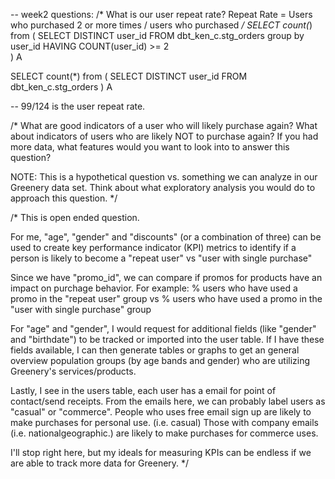 -- week2 questions:
/*
What is our user repeat rate?
Repeat Rate = Users who purchased 2 or more times / users who purchased
*/
SELECT count(*)
from (
SELECT DISTINCT user_id
FROM dbt_ken_c.stg_orders
group by user_id
HAVING COUNT(user_id) >= 2  
) A

SELECT count(*)
from (
SELECT DISTINCT user_id
FROM dbt_ken_c.stg_orders
) A

-- 99/124 is the user repeat rate.


/*
What are good indicators of a user who will likely purchase again? 
What about indicators of users who are likely NOT to purchase again? 
If you had more data, what features would you want to look into to answer this question?

NOTE: This is a hypothetical question vs. something we can analyze in our Greenery data set.
Think about what exploratory analysis you would do to approach this question.
*/

/*
This is open ended question. 

For me, "age", "gender" and "discounts" (or a combination of three) can be used to create key performance indicator (KPI) metrics
to identify if a person is likely to become a "repeat user" vs "user with single purchase"

Since we have "promo_id", we can compare if promos for products have an impact on purchage behavior. For example:
    % users who have used a promo in the "repeat user" group 
    vs 
    % users who have used a promo in the "user with single purchase" group

For "age" and "gender", I would request for additional fields (like "gender" and "birthdate") to be 
tracked or imported into the user table. If I have these fields available, I can then generate tables or graphs to 
get an general overview population groups (by age bands and gender) who are utilizing Greenery's services/products.

Lastly, I see in the users table, each user has a email for point of contact/send receipts. From the emails here, 
we can probably label users as "casual" or "commerce".  People who uses free email sign up are likely to make purchases 
for personal use. (i.e. casual)  Those with company emails (i.e. nationalgeographic.) are likely to make purchases 
for commerce uses.

I'll stop right here, but my ideals for measuring KPIs can be endless if we are able to track more data for Greenery.
*/
